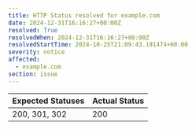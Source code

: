```yaml
---
title: HTTP Status resolved for example.com
date: 2024-12-31T16:16:27+00:00Z
resolved: True
resolvedWhen: 2024-12-31T16:16:27+00:00Z
resolvedStartTime: 2024-10-25T21:09:43.191474+00:00
severity: notice
affected:
  - example.com
section: issue
---
```


| Expected Statuses | Actual Status  |
|-------------------|----------------|
| 200, 301, 302 | 200 |

